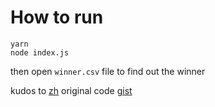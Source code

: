 # How to run

```
yarn
node index.js
```

then open `winner.csv` file to find out the winner 

kudos to [zh](https://gist.github.com/zh) original code [gist](https://gist.github.com/zh/d032b774e995b0f7f86e25a45d131363)